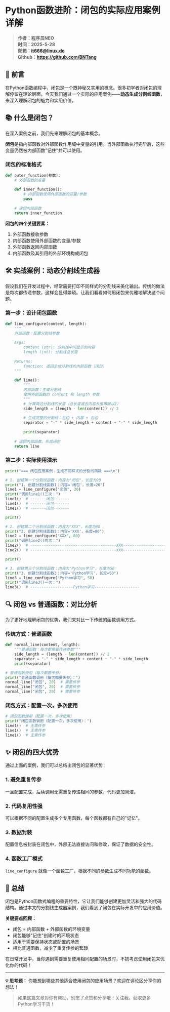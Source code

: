 # Python函数进阶：闭包的实际应用案例详解

> **作者：程序员NEO**  
> **时间：2025-5-28**  
> **邮箱：it666@linux.do**  
> **Github：https://github.com/BNTang**

## 🎯 前言

在Python函数编程中，闭包是一个既神秘又实用的概念。很多初学者对闭包的理解停留在理论层面，今天我们通过一个实际的应用案例——**动态生成分割线函数**，来深入理解闭包的魅力和实用价值。

## 📚 什么是闭包？

在深入案例之前，我们先来理解闭包的基本概念。

**闭包**是指内部函数对外部函数作用域中变量的引用。当外部函数执行完毕后，这些变量仍然被内部函数"记住"并可以使用。

### 闭包的标准格式

```python
def outer_function(参数):
    # 外部函数的变量
    
    def inner_function():
        # 内部函数使用外部函数的变量/参数
        pass
    
    # 返回内部函数
    return inner_function
```

**闭包的四个关键要素：**
1. 外部函数接收参数
2. 内部函数使用外部函数的变量/参数  
3. 外部函数返回内部函数
4. 内部函数及其引用的外部环境构成闭包

## 🛠️ 实战案例：动态分割线生成器

假设我们在开发过程中，经常需要打印不同样式的分割线来美化输出。传统的做法是每次都传递参数，这样会显得繁琐。让我们看看如何用闭包来优雅地解决这个问题。

### 第一步：设计闭包函数

```python
def line_configure(content, length):
    """
    外部函数：配置分割线参数
    
    Args:
        content (str): 分割线中间显示的内容
        length (int): 分割线总长度
        
    Returns:
        function: 返回生成分割线的内部函数（闭包）
    """
    
    def line():
        """
        内部函数：生成分割线
        使用外部函数的 content 和 length 参数
        """
        # 计算两边分割线的长度（总长度减去内容长度再除以2）
        side_length = (length - len(content)) // 2
        
        # 生成完整的分割线：左边 + 内容 + 右边
        separator = "-" * side_length + content + "-" * side_length
        
        print(separator)
    
    # 返回内部函数，形成闭包
    return line
```

### 第二步：实际使用演示

```python
print("=== 闭包应用案例：生成不同样式的分割线函数 ===\n")

# 1. 创建第一个分割线函数：内容为"闭包"，长度为20
print("1. 创建分割线函数1：内容='闭包'，长度=20")
line1 = line_configure("闭包", 20)
print("调用line1()三次：")
line1()  # -------闭包-------
line1()  # -------闭包-------
line1()  # -------闭包-------

print()

# 2. 创建第二个分割线函数：内容为"XXX"，长度为80
print("2. 创建分割线函数2：内容='XXX'，长度=80")
line2 = line_configure("XXX", 80)
print("调用line2()两次：")
line2()  # --------------------------------------XXX---------------------------------------
line2()  # --------------------------------------XXX---------------------------------------

print()

# 3. 创建第三个分割线函数：内容为"Python学习"，长度为50
print("3. 创建分割线函数3：内容='Python学习'，长度=50")
line3 = line_configure("Python学习", 50)
print("调用line3()一次：")
line3()  # -------------------Python学习--------------------
```

## 🔍 闭包 vs 普通函数：对比分析

为了更好地理解闭包的优势，我们来对比一下传统的函数调用方式。

### 传统方式：普通函数

```python
def normal_line(content, length):
    """普通函数：每次都需要传递参数"""
    side_length = (length - len(content)) // 2
    separator = "-" * side_length + content + "-" * side_length
    print(separator)

# 普通函数使用（每次都要传参）
print("普通函数调用（每次都要传参）：")
normal_line("闭包", 20)  # 需要传参
normal_line("闭包", 20)  # 需要传参  
normal_line("闭包", 20)  # 需要传参
```

### 闭包方式：配置一次，多次使用

```python
# 闭包函数使用（配置一次，多次使用）
print("闭包函数调用（配置一次，多次使用）：")
line1()  # 无需传参
line1()  # 无需传参
line1()  # 无需传参
```

## ✨ 闭包的四大优势

通过上面的案例，我们可以总结出闭包的显著优势：

### 1. **避免重复传参**
一旦配置完成，后续调用无需重复传递相同的参数，代码更加简洁。

### 2. **代码复用性强**
可以根据不同的配置生成多个专用函数，每个函数都有自己的"记忆"。

### 3. **数据封装**
配置信息被封装在闭包中，外部无法直接访问和修改，保证了数据的安全性。

### 4. **函数工厂模式**
`line_configure` 就像一个函数工厂，根据不同的参数生成不同功能的函数。

## 🎯 总结

闭包是Python函数式编程的重要特性，它让我们能够创建更加灵活和强大的代码结构。通过本文的分割线生成器案例，我们看到了闭包在实际开发中的应用价值。

**关键要点回顾：**
- 闭包 = 内部函数 + 外部函数的环境变量
- 闭包能够"记住"创建时的环境状态
- 适用于需要保持状态或配置的场景
- 相比普通函数，减少了重复传参的繁琐

在日常开发中，当你遇到需要重复使用相同配置的场景时，不妨考虑使用闭包来优化你的代码！

---

**💡 思考题：** 你能想到哪些其他适合使用闭包的应用场景？欢迎在评论区分享你的想法！

> 如果这篇文章对你有帮助，别忘了点赞和分享哦！关注我，获取更多Python学习干货！
